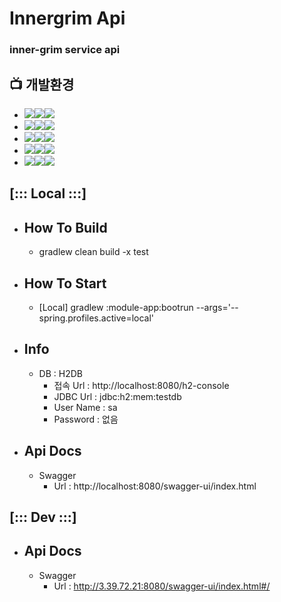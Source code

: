 # Innergrim Api
### inner-grim service api


## 📺 개발환경
- <img src="https://img.shields.io/badge/Language-%23121011?style=for-the-badge"><img src="https://img.shields.io/badge/java-%23ED8B00?style=for-the-badge&logo=openjdk&logoColor=white"><img src="https://img.shields.io/badge/21-515151?style=for-the-badge">
- <img src="https://img.shields.io/badge/Language-%23121011?style=for-the-badge"><img src="https://img.shields.io/badge/Kotlin-0095D5?&style=for-the-badge&logo=kotlin&logoColor=white"><img src="https://img.shields.io/badge/-515151?style=for-the-badge">
- <img src="https://img.shields.io/badge/Framework-%23121011?style=for-the-badge"><img src="https://img.shields.io/badge/springboot-6DB33F?style=for-the-badge&logo=springboot&logoColor=white"><img src="https://img.shields.io/badge/3.3.3-515151?style=for-the-badge">
- <img src="https://img.shields.io/badge/Build-%23121011?style=for-the-badge"><img src="https://img.shields.io/badge/Gradle-02303A?style=for-the-badge&logo=Gradle&logoColor=white"><img src="https://img.shields.io/badge/8.10-515151?style=for-the-badge">
- <img src="https://img.shields.io/badge/DataBase-%23121011?style=for-the-badge"><img src="https://img.shields.io/badge/mysql-%2300f.svg?style=for-the-badge&logo=mysql&logoColor=white"><img src="https://img.shields.io/badge/-515151?style=for-the-badge">

## [::: Local :::]

- ## How To Build
  - gradlew clean build -x test
- ## How To Start
  - [Local] gradlew :module-app:bootrun --args='--spring.profiles.active=local'

- ## Info
  - DB : H2DB
    - 접속 Url : http://localhost:8080/h2-console
    - JDBC Url : jdbc:h2:mem:testdb
    - User Name : sa
    - Password : 없음

- ## Api Docs
  - Swagger
    - Url : http://localhost:8080/swagger-ui/index.html

## [::: Dev :::]

- ## Api Docs
  - Swagger
    - Url : http://3.39.72.21:8080/swagger-ui/index.html#/


[//]: # (잔디먹는 뱀 적용법 , https://aeda.tistory.com/m/21)